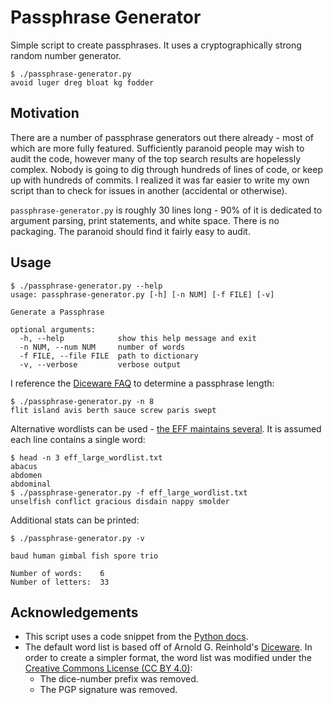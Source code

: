 # Passphrase Generator

Simple script to create passphrases.  It uses a cryptographically strong
random number generator.

```console
$ ./passphrase-generator.py
avoid luger dreg bloat kg fodder
```

## Motivation

There are a number of passphrase generators out there already - most of
which are more fully featured.  Sufficiently paranoid people may wish to
audit the code, however many of the top search results are hopelessly
complex.  Nobody is going to dig through hundreds of lines of code, or keep
up with hundreds of commits.  I realized it was far easier to write my own
script than to check for issues in another (accidental or otherwise).

`passphrase-generator.py` is roughly 30 lines long - 90% of it is dedicated
to argument parsing, print statements, and white space.  There is no
packaging.  The paranoid should find it fairly easy to audit.

## Usage

```console
$ ./passphrase-generator.py --help
usage: passphrase-generator.py [-h] [-n NUM] [-f FILE] [-v]

Generate a Passphrase

optional arguments:
  -h, --help            show this help message and exit
  -n NUM, --num NUM     number of words
  -f FILE, --file FILE  path to dictionary
  -v, --verbose         verbose output
```

I reference the [Diceware FAQ](http://world.std.com/~reinhold/dicewarefaq.html)
to determine a passphrase length:

```console
$ ./passphrase-generator.py -n 8
flit island avis berth sauce screw paris swept
```

Alternative wordlists can be used -
[the EFF maintains several](https://www.eff.org/deeplinks/2016/07/new-wordlists-random-passphrases).
It is assumed each line contains a single word:

```console
$ head -n 3 eff_large_wordlist.txt
abacus
abdomen
abdominal
$ ./passphrase-generator.py -f eff_large_wordlist.txt
unselfish conflict gracious disdain nappy smolder
```

Additional stats can be printed:

```console
$ ./passphrase-generator.py -v

baud human gimbal fish spore trio

Number of words:    6
Number of letters:  33
```

## Acknowledgements

* This script uses a code snippet from the
  [Python docs](https://docs.python.org/3/library/secrets.html#recipes-and-best-practices).
* The default word list is based off of Arnold G. Reinhold's
  [Diceware](http://world.std.com/~reinhold/diceware.html).  In order to
  create a simpler format, the word list was modified under the
  [Creative Commons License (CC BY 4.0)](https://creativecommons.org/licenses/by/4.0/):
    * The dice-number prefix was removed.
    * The PGP signature was removed.

